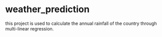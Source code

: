 # weather_prediction

this project is used to calculate the annual rainfall of the country through multi-linear regression.
